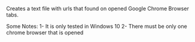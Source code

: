 Creates a text file with urls that found on opened Google Chrome Browser tabs.

Some Notes:
1- It is only tested in Windows 10 
2- There must be only one chrome browser that is opened
